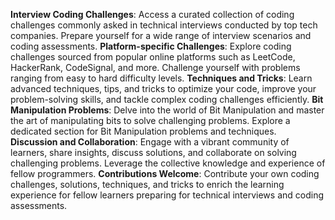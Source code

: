 **Interview Coding Challenges**: Access a curated collection of coding challenges commonly asked in technical interviews conducted by top tech companies. Prepare yourself for a wide range of interview scenarios and coding assessments.
**Platform-specific Challenges**: Explore coding challenges sourced from popular online platforms such as LeetCode, HackerRank, CodeSignal, and more. Challenge yourself with problems ranging from easy to hard difficulty levels.
**Techniques and Tricks**: Learn advanced techniques, tips, and tricks to optimize your code, improve your problem-solving skills, and tackle complex coding challenges efficiently.
**Bit Manipulation Problems**: Delve into the world of Bit Manipulation and master the art of manipulating bits to solve challenging problems. Explore a dedicated section for Bit Manipulation problems and techniques.
**Discussion and Collaboration**: Engage with a vibrant community of learners, share insights, discuss solutions, and collaborate on solving challenging problems. Leverage the collective knowledge and experience of fellow programmers.
**Contributions Welcome**: Contribute your own coding challenges, solutions, techniques, and tricks to enrich the learning experience for fellow learners preparing for technical interviews and coding assessments.
